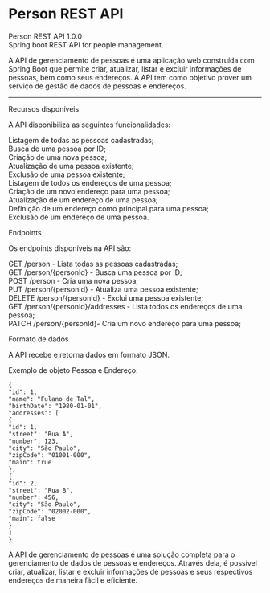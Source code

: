 # Person REST API

Person REST API  1.0.0<br>
Spring boot REST API for people management.

A API de gerenciamento de pessoas é uma aplicação web construída com Spring Boot que permite criar, atualizar, listar e excluir informações de pessoas, bem como seus endereços. A API tem como objetivo prover um serviço de gestão de dados de pessoas e endereços.

___

Recursos disponíveis

A API disponibiliza as seguintes funcionalidades:

Listagem de todas as pessoas cadastradas;<br>
Busca de uma pessoa por ID;<br>
Criação de uma nova pessoa;<br>
Atualização de uma pessoa existente;<br>
Exclusão de uma pessoa existente;<br>
Listagem de todos os endereços de uma pessoa;<br>
Criação de um novo endereço para uma pessoa;<br>
Atualização de um endereço de uma pessoa;<br>
Definição de um endereço como principal para uma pessoa;<br>
Exclusão de um endereço de uma pessoa.<br>


Endpoints

Os endpoints disponíveis na API são:

GET /person - Lista todas as pessoas cadastradas;<br>
GET /person/{personId} - Busca uma pessoa por ID;<br>
POST /person - Cria uma nova pessoa;<br>
PUT /person/{personId} - Atualiza uma pessoa existente;<br>
DELETE /person/{personId} - Exclui uma pessoa existente;<br>
GET /person/{personId}/addresses - Lista todos os endereços de uma pessoa;<br>
PATCH /person/{personId}- Cria um novo endereço para uma pessoa;<br>

Formato de dados

A API recebe e retorna dados em formato JSON.

Exemplo de objeto Pessoa e Endereço:
```
{
"id": 1,
"name": "Fulano de Tal",
"birthDate": "1980-01-01",
"addresses": [
{
"id": 1,
"street": "Rua A",
"number": 123,
"city": "São Paulo",
"zipCode": "01001-000",
"main": true
},
{
"id": 2,
"street": "Rua B",
"number": 456,
"city": "São Paulo",
"zipCode": "02002-000",
"main": false
}
]
}
```

A API de gerenciamento de pessoas é uma solução completa para o gerenciamento de dados de pessoas e endereços. Através dela, é possível criar, atualizar, listar e excluir informações de pessoas e seus respectivos endereços de maneira fácil e eficiente.
